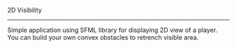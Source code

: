 2D Visibility

---

Simple application using SFML library for displaying 2D view of a player. You can build your own convex obstacles to retrench visible area.
